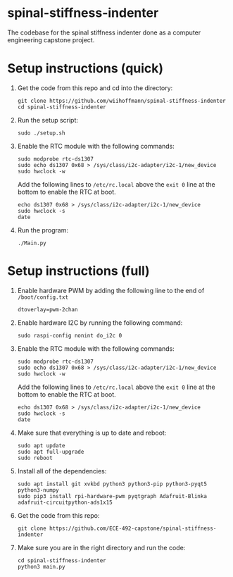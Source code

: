 # spinal-stiffness-indenter
The codebase for the spinal stiffness indenter done as a computer engineering capstone project.

# Setup instructions (quick)
1. Get the code from this repo and cd into the directory:
   ```
   git clone https://github.com/wiihoffmann/spinal-stiffness-indenter
   cd spinal-stiffness-indenter
   ```
2. Run the setup script:
   ```
   sudo ./setup.sh
   ```
3. Enable the RTC module with the following commands:
   ```
   sudo modprobe rtc-ds1307
   sudo echo ds1307 0x68 > /sys/class/i2c-adapter/i2c-1/new_device
   sudo hwclock -w
   ```
   Add the following lines to ```/etc/rc.local``` above the ```exit 0``` line at the bottom to enable the RTC at boot.
   ```
   echo ds1307 0x68 > /sys/class/i2c-adapter/i2c-1/new_device
   sudo hwclock -s
   date
   ```
4. Run the program:
   ```
   ./Main.py
   ```

# Setup instructions (full)
1. Enable hardware PWM by adding the following line to the end of ```/boot/config.txt```
   ```
   dtoverlay=pwm-2chan
   ```
2. Enable hardware I2C by running the following command:
   ```
   sudo raspi-config nonint do_i2c 0
   ```
3. Enable the RTC module with the following commands:
   ```
   sudo modprobe rtc-ds1307
   sudo echo ds1307 0x68 > /sys/class/i2c-adapter/i2c-1/new_device
   sudo hwclock -w
   ```
   Add the following lines to ```/etc/rc.local``` above the ```exit 0``` line at the bottom to enable the RTC at boot.
   ```
   echo ds1307 0x68 > /sys/class/i2c-adapter/i2c-1/new_device
   sudo hwclock -s
   date
   ```
4. Make sure that everything is up to date and reboot:
   ```
   sudo apt update
   sudo apt full-upgrade
   sudo reboot
   ```
5. Install all of the dependencies:
   ```
   sudo apt install git xvkbd python3 python3-pip python3-pyqt5 python3-numpy
   sudo pip3 install rpi-hardware-pwm pyqtgraph Adafruit-Blinka adafruit-circuitpython-ads1x15
   ```
6. Get the code from this repo:
   ```
   git clone https://github.com/ECE-492-capstone/spinal-stiffness-indenter
   ```
7. Make sure you are in the right directory and run the code:
   ```
   cd spinal-stiffness-indenter
   python3 main.py
   ```
